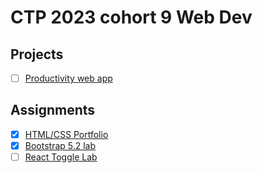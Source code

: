 # CTP 2023 cohort 9 Web Dev

## Projects
- [ ] [Productivity web app](https://github.com/jubyaid123/productivity-webapp)

## Assignments
- [x] [HTML/CSS Portfolio](https://github.com/riazahmed01/portfoliov1)
- [x] [Bootstrap 5.2 lab](https://github.com/riazahmed01/lab-bootstrap-5.2)
- [ ] [React Toggle Lab](https://github.com/riazahmed01/lab-react-toggle)
